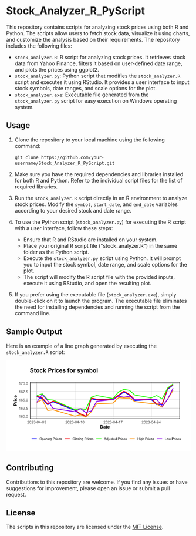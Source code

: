 # Stock_Analyzer_R_PyScript

This repository contains scripts for analyzing stock prices using both R and Python. The scripts allow users to fetch stock data, visualize it using charts, and customize the analysis based on their requirements. The repository includes the following files:

- `stock_analyzer.R`: R script for analyzing stock prices. It retrieves stock data from Yahoo Finance, filters it based on user-defined date range, and plots the prices using ggplot2.
- `stock_analyzer.py`: Python script that modifies the `stock_analyzer.R` script and executes it using RStudio. It provides a user interface to input stock symbols, date ranges, and scale options for the plot.
- `stock_analyzer.exe`: Executable file generated from the `stock_analyzer.py` script for easy execution on Windows operating system.

## Usage

1. Clone the repository to your local machine using the following command:

   ```
   git clone https://github.com/your-username/Stock_Analyzer_R_PyScript.git
   ```

2. Make sure you have the required dependencies and libraries installed for both R and Python. Refer to the individual script files for the list of required libraries.

3. Run the `stock_analyzer.R` script directly in an R environment to analyze stock prices. Modify the `symbol`, `start_date`, and `end_date` variables according to your desired stock and date range.

4. To use the Python script (`stock_analyzer.py`) for executing the R script with a user interface, follow these steps:

   - Ensure that R and RStudio are installed on your system.
   - Place your original R script file ("stock_analyzer.R") in the same folder as the Python script.
   - Execute the `stock_analyzer.py` script using Python. It will prompt you to input the stock symbol, date range, and scale options for the plot.
   - The script will modify the R script file with the provided inputs, execute it using RStudio, and open the resulting plot.

5. If you prefer using the executable file (`stock_analyzer.exe`), simply double-click on it to launch the program. The executable file eliminates the need for installing dependencies and running the script from the command line.

## Sample Output

Here is an example of a line graph generated by executing the `stock_analyzer.R` script:

![Stock Price Line Graph](img/Test.png)

## Contributing

Contributions to this repository are welcome. If you find any issues or have suggestions for improvement, please open an issue or submit a pull request. 

## License

The scripts in this repository are licensed under the [MIT License](LICENSE).